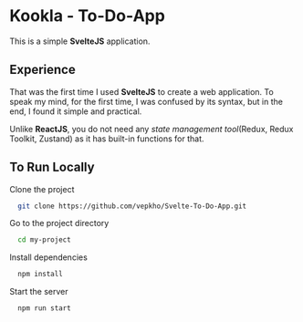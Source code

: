# Kookla - To-Do-App

This is a simple **SvelteJS** application.

## Experience

That was the first time I used **SvelteJS** to create a web application. To speak my mind, for the first time, I was confused by its syntax, but in the end, I found it simple and practical. 

Unlike **ReactJS**, you do not need any _state management tool_(Redux, Redux Toolkit, Zustand) as it has built-in functions for that.

## To Run Locally

Clone the project

```bash
  git clone https://github.com/vepkho/Svelte-To-Do-App.git
```

Go to the project directory

```bash
  cd my-project
```

Install dependencies

```bash
  npm install
```

Start the server

```bash
  npm run start
```

